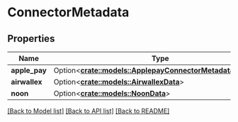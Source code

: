 # ConnectorMetadata

## Properties

Name | Type | Description | Notes
------------ | ------------- | ------------- | -------------
**apple_pay** | Option<[**crate::models::ApplepayConnectorMetadataRequest**](ApplepayConnectorMetadataRequest.md)> |  | [optional]
**airwallex** | Option<[**crate::models::AirwallexData**](AirwallexData.md)> |  | [optional]
**noon** | Option<[**crate::models::NoonData**](NoonData.md)> |  | [optional]

[[Back to Model list]](../README.md#documentation-for-models) [[Back to API list]](../README.md#documentation-for-api-endpoints) [[Back to README]](../README.md)


